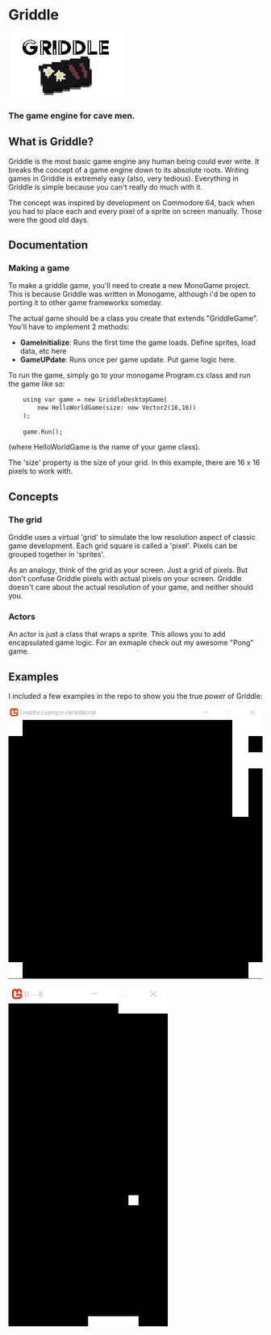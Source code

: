 # Griddle

![Griddle Logo](./images/logo.png)

### The game engine for cave men.

## What is Griddle?

Griddle is the most basic game engine any human being could ever write.  It breaks the concept of a game engine down to its absolute roots.  Writing games in Griddle is extremely easy (also, very tedious).  Everything in Griddle is simple because you can't really do much with it.  

The concept was inspired by development on Commodore 64, back when you had to place each and every pixel of a sprite on screen manually.  Those were the good old days.

## Documentation

### Making a game

To make a griddle game, you'll need to create a new MonoGame project.  This is because Griddle was written in Monogame, although i'd be open to porting it to other game frameworks someday.  

The actual game should be a class you create that extends "GriddleGame".  You'll have to implement 2 methods:

* **GameInitialize**: Runs the first time the game loads.  Define sprites, load data, etc here
* **GameUPdate**: Runs once per game update.  Put game logic here.

To run the game, simply go to your monogame Program.cs class and run the game like so:

```
    using var game = new GriddleDesktopGame(
        new HelloWorldGame(size: new Vector2(16,16))
    ); 

    game.Run();
```

(where HelloWorldGame is the name of your game class).

The 'size' property is the size of your grid.  In this example, there are 16 x 16 pixels to work with.  

## Concepts

### The grid

Griddle uses a virtual 'grid' to simulate the low resolution aspect of classic game development.  Each grid square is called a 'pixel'.  Pixels can be grouped together in 'sprites'.  

As an analogy, think of the grid as your screen.  Just a grid of pixels.  But don't confuse Griddle pixels with actual pixels on your screen.  Griddle doesn't care about the actual resolution of your game, and neither should you. 

### Actors

An actor is just a class that wraps a sprite.  This allows you to add encapsulated game logic.  For an exmaple check out my awesome "Pong" game.  

## Examples

I included a few examples in the repo to show you the true *power* of Griddle:

![Hello world exmaple](./images/griddlehello.gif)

![Pong exmaple](./images/griddlepong.gif)





